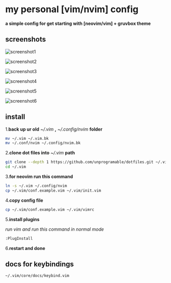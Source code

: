 # my personal [vim/nvim] config

**a simple config for get starting with [neovim/vim] + gruvbox theme**

## screenshots
![screenshot1](https://raw.githubusercontent.com/unprogramable/dotfiles/master/screenshots/v1/01.png)

![screenshot2](https://raw.githubusercontent.com/unprogramable/dotfiles/master/screenshots/v1/02.png)

![screenshot3](https://raw.githubusercontent.com/unprogramable/dotfiles/master/screenshots/v1/03.png)

![screenshot4](https://raw.githubusercontent.com/unprogramable/dotfiles/master/screenshots/v1/04.png)

![screenshot5](https://raw.githubusercontent.com/unprogramable/dotfiles/master/screenshots/v1/05.png)

![screenshot6](https://raw.githubusercontent.com/unprogramable/dotfiles/master/screenshots/v1/06.png)

## install
1.**back up ur old** *~/.vim* **,** *~/.config/nvim* **folder**
```bash
mv ~/.vim ~/.vim.bk
mv ~/.conf/nvim ~/.config/nvim.bk
```

2.**clone dot files into** *~/.vim* **path**
```bash
git clone --depth 1 https://github.com/unprogramable/dotfiles.git ~/.vim
cd ~/.vim
```

3.**for neovim run this command**
```bash
ln -s ~/.vim ~/.config/nvim
cp ~/.vim/conf.example.vim ~/.vim/init.vim
```

4.**copy config file**
```bash
cp ~/.vim/conf.example.vim ~/.vim/vimrc
```

5.**install plugins**

*run vim and run this command in normal mode*
```bash
:PlugInstall
```

6.**restart and done**


## docs for keybindings
```bash
~/.vim/core/docs/keybind.vim
```
